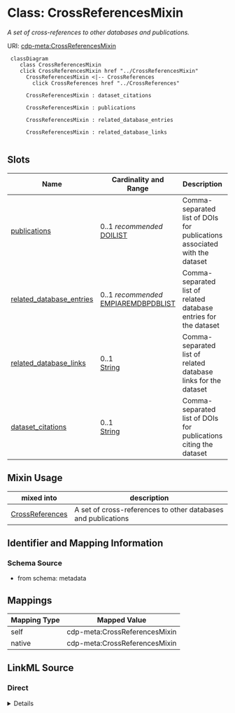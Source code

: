 

# Class: CrossReferencesMixin


_A set of cross-references to other databases and publications._





URI: [cdp-meta:CrossReferencesMixin](metadataCrossReferencesMixin)






```mermaid
 classDiagram
    class CrossReferencesMixin
    click CrossReferencesMixin href "../CrossReferencesMixin"
      CrossReferencesMixin <|-- CrossReferences
        click CrossReferences href "../CrossReferences"

      CrossReferencesMixin : dataset_citations

      CrossReferencesMixin : publications

      CrossReferencesMixin : related_database_entries

      CrossReferencesMixin : related_database_links


```




<!-- no inheritance hierarchy -->


## Slots

| Name | Cardinality and Range | Description | Inheritance |
| ---  | --- | --- | --- |
| [publications](publications.md) | 0..1 _recommended_ <br/> [DOILIST](DOILIST.md) | Comma-separated list of DOIs for publications associated with the dataset | direct |
| [related_database_entries](related_database_entries.md) | 0..1 _recommended_ <br/> [EMPIAREMDBPDBLIST](EMPIAREMDBPDBLIST.md) | Comma-separated list of related database entries for the dataset | direct |
| [related_database_links](related_database_links.md) | 0..1 <br/> [String](String.md) | Comma-separated list of related database links for the dataset | direct |
| [dataset_citations](dataset_citations.md) | 0..1 <br/> [String](String.md) | Comma-separated list of DOIs for publications citing the dataset | direct |



## Mixin Usage

| mixed into | description |
| --- | --- |
| [CrossReferences](CrossReferences.md) | A set of cross-references to other databases and publications |








## Identifier and Mapping Information







### Schema Source


* from schema: metadata




## Mappings

| Mapping Type | Mapped Value |
| ---  | ---  |
| self | cdp-meta:CrossReferencesMixin |
| native | cdp-meta:CrossReferencesMixin |







## LinkML Source

<!-- TODO: investigate https://stackoverflow.com/questions/37606292/how-to-create-tabbed-code-blocks-in-mkdocs-or-sphinx -->

### Direct

<details>
```yaml
name: CrossReferencesMixin
description: A set of cross-references to other databases and publications.
from_schema: metadata
mixin: true
attributes:
  publications:
    name: publications
    description: Comma-separated list of DOIs for publications associated with the
      dataset.
    from_schema: metadata
    alias: publications
    owner: CrossReferencesMixin
    domain_of:
    - CrossReferencesMixin
    - CrossReferences
    range: DOI_LIST
    recommended: true
    inlined: true
    inlined_as_list: true
    pattern: (^(doi:)?10\.[0-9]{4,9}/[-._;()/:a-zA-Z0-9]+(\s*,\s*(doi:)?10\.[0-9]{4,9}/[-._;()/:a-zA-Z0-9]+)*$)|(^(doi:)?10\.[0-9]{4,9}/[-._;()/:a-zA-Z0-9]+(\s*,\s*(doi:)?10\.[0-9]{4,9}/[-._;()/:a-zA-Z0-9]+)*$)
  related_database_entries:
    name: related_database_entries
    description: Comma-separated list of related database entries for the dataset.
    from_schema: metadata
    alias: related_database_entries
    owner: CrossReferencesMixin
    domain_of:
    - CrossReferencesMixin
    - CrossReferences
    range: EMPIAR_EMDB_PDB_LIST
    recommended: true
    inlined: true
    inlined_as_list: true
    pattern: (^(EMPIAR-[0-9]{5}|EMD-[0-9]{4,5}|pdb[0-9a-zA-Z]{4,8})(\s*,\s*(EMPIAR-[0-9]{5}|EMD-[0-9]{4,5}|pdb[0-9a-zA-Z]{4,8}))*$)|(^(EMPIAR-[0-9]{5}|EMD-[0-9]{4,5}|pdb[0-9a-zA-Z]{4,8})(\s*,\s*(EMPIAR-[0-9]{5}|EMD-[0-9]{4,5}|pdb[0-9a-zA-Z]{4,8}))*$)
  related_database_links:
    name: related_database_links
    description: Comma-separated list of related database links for the dataset.
    from_schema: metadata
    alias: related_database_links
    owner: CrossReferencesMixin
    domain_of:
    - CrossReferencesMixin
    - CrossReferences
    range: string
    inlined: true
    inlined_as_list: true
  dataset_citations:
    name: dataset_citations
    description: Comma-separated list of DOIs for publications citing the dataset.
    from_schema: metadata
    alias: dataset_citations
    owner: CrossReferencesMixin
    domain_of:
    - CrossReferencesMixin
    - CrossReferences
    range: string
    inlined: true
    inlined_as_list: true

```
</details>

### Induced

<details>
```yaml
name: CrossReferencesMixin
description: A set of cross-references to other databases and publications.
from_schema: metadata
mixin: true
attributes:
  publications:
    name: publications
    description: Comma-separated list of DOIs for publications associated with the
      dataset.
    from_schema: metadata
    alias: publications
    owner: CrossReferencesMixin
    domain_of:
    - CrossReferencesMixin
    - CrossReferences
    range: DOI_LIST
    recommended: true
    inlined: true
    inlined_as_list: true
    pattern: (^(doi:)?10\.[0-9]{4,9}/[-._;()/:a-zA-Z0-9]+(\s*,\s*(doi:)?10\.[0-9]{4,9}/[-._;()/:a-zA-Z0-9]+)*$)|(^(doi:)?10\.[0-9]{4,9}/[-._;()/:a-zA-Z0-9]+(\s*,\s*(doi:)?10\.[0-9]{4,9}/[-._;()/:a-zA-Z0-9]+)*$)
  related_database_entries:
    name: related_database_entries
    description: Comma-separated list of related database entries for the dataset.
    from_schema: metadata
    alias: related_database_entries
    owner: CrossReferencesMixin
    domain_of:
    - CrossReferencesMixin
    - CrossReferences
    range: EMPIAR_EMDB_PDB_LIST
    recommended: true
    inlined: true
    inlined_as_list: true
    pattern: (^(EMPIAR-[0-9]{5}|EMD-[0-9]{4,5}|pdb[0-9a-zA-Z]{4,8})(\s*,\s*(EMPIAR-[0-9]{5}|EMD-[0-9]{4,5}|pdb[0-9a-zA-Z]{4,8}))*$)|(^(EMPIAR-[0-9]{5}|EMD-[0-9]{4,5}|pdb[0-9a-zA-Z]{4,8})(\s*,\s*(EMPIAR-[0-9]{5}|EMD-[0-9]{4,5}|pdb[0-9a-zA-Z]{4,8}))*$)
  related_database_links:
    name: related_database_links
    description: Comma-separated list of related database links for the dataset.
    from_schema: metadata
    alias: related_database_links
    owner: CrossReferencesMixin
    domain_of:
    - CrossReferencesMixin
    - CrossReferences
    range: string
    inlined: true
    inlined_as_list: true
  dataset_citations:
    name: dataset_citations
    description: Comma-separated list of DOIs for publications citing the dataset.
    from_schema: metadata
    alias: dataset_citations
    owner: CrossReferencesMixin
    domain_of:
    - CrossReferencesMixin
    - CrossReferences
    range: string
    inlined: true
    inlined_as_list: true

```
</details>
